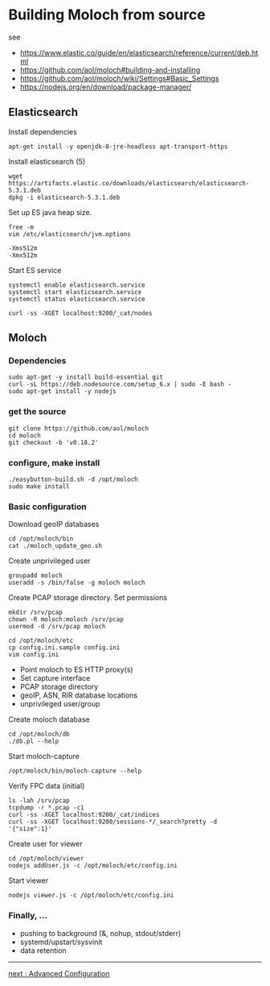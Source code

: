 # Building Moloch from source

see
* https://www.elastic.co/guide/en/elasticsearch/reference/current/deb.html
* https://github.com/aol/moloch#building-and-installing
* https://github.com/aol/moloch/wiki/Settings#Basic_Settings
* https://nodejs.org/en/download/package-manager/

## Elasticsearch

Install dependencies

```
apt-get install -y openjdk-8-jre-headless apt-transport-https
```

Install elasticsearch (5)

```
wget https://artifacts.elastic.co/downloads/elasticsearch/elasticsearch-5.3.1.deb
dpkg -i elasticsearch-5.3.1.deb
```

Set up ES java heap size.

```
free -m
vim /etc/elasticsearch/jvm.options
```

```
-Xms512m
-Xmx512m
```

Start ES service

```
systemctl enable elasticsearch.service
systemctl start elasticsearch.service
systemctl status elasticsearch.service
```

```
curl -ss -XGET localhost:9200/_cat/nodes
```

## Moloch

### Dependencies

```
sudo apt-get -y install build-essential git
curl -sL https://deb.nodesource.com/setup_6.x | sudo -E bash -
sudo apt-get install -y nodejs
```

### get the source
```
git clone https://github.com/aol/moloch
cd moloch
git checkout -b 'v0.18.2'
```

### configure, make install

```
./easybutton-build.sh -d /opt/moloch
sudo make install
```

### Basic configuration

Download geoIP databases

```
cd /opt/moloch/bin
cat ./moloch_update_geo.sh
```

Create unprivileged user

```
groupadd moloch
useradd -s /bin/false -g moloch moloch
```

Create PCAP storage directory. Set permissions

```
mkdir /srv/pcap
chown -R moloch:moloch /srv/pcap
usermod -d /srv/pcap moloch
```

```
cd /opt/moloch/etc
cp config.ini.sample config.ini
vim config.ini
```

* Point moloch to ES HTTP proxy(s)
* Set capture interface
* PCAP storage directory
* geoIP, ASN, RIR database locations
* unprivileged user/group

Create moloch database

```
cd /opt/moloch/db
./db.pl --help
```

Start moloch-capture

```
/opt/moloch/bin/moloch-capture --help
```

Verify FPC data (initial)

```
ls -lah /srv/pcap
tcpdump -r *.pcap -c1
curl -ss -XGET localhost:9200/_cat/indices
curl -ss -XGET localhost:9200/sessions-*/_search?pretty -d '{"size":1}'
```

Create user for viewer

```
cd /opt/moloch/viewer
nodejs addUser.js -c /opt/moloch/etc/config.ini
```

Start viewer

```
nodejs viewer.js -c /opt/moloch/etc/config.ini
```

### Finally, ...

* pushing to background (&, nohup, stdout/stderr)
* systemd/upstart/sysvinit
* data retention

---
[next : Advanced Configuration]()
